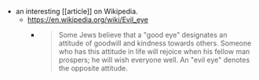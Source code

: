 - an interesting [[article]] on Wikipedia.
  - https://en.wikipedia.org/wiki/Evil_eye
    - > Some Jews believe that a "good eye" designates an attitude of goodwill and kindness towards others. Someone who has this attitude in life will rejoice when his fellow man prospers; he will wish everyone well. An "evil eye" denotes the opposite attitude.
